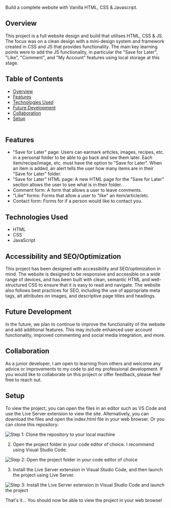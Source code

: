 Build a complete website with Vanilla HTML, CSS & Javascript.


## Overview
This project is a full website design and build that utilises HTML, CSS & JS. The focus was on a clean design with a mini-design system and framework created in CSS and JS that provides functionality. The main key learning points were to add the JS functionality, in particular the "Save for Later", "Like", "Comment", and "My Account" features using local storage at this stage.


## Table of Contents
- [Overview](#overview)
- [Features](#features)
- [Technologies Used](#technologies-used)
- [Future Development](#future-development)
- [Collaboration](#collaboration)
- [Setup](#setup)<br><br>


## Features
- "Save for Later" page: Users can earmark articles, images, recipes, etc. in a personal folder to be able to go back and see them later. Each item/recipe/image, etc. must have the option to "Save for Later". When an item is added, an alert tells the user how many items are in their "Save for Later" folder.
- "Save for Later" HTML page: A new HTML page for the "Save for Later" section allows the user to see what is in their folder.
- Comment form: A form that allows a user to leave comments.
- "Like" forms: Forms that allow a user to "like" an item/article/etc.
- Contact form: Forms for if a person would like to contact you.


## Technologies Used
- HTML
- CSS
- JavaScript


## Accessibility and SEO/Optimization
This project has been designed with accessibility and SEO/optimization in mind. The website is designed to be responsive and accessible on a wide range of devices, and has been built with clean, semantic HTML and well-structured CSS to ensure that it is easy to read and navigate. The website also follows best practices for SEO, including the use of appropriate meta tags, alt attributes on images, and descriptive page titles and headings.


## Future Development
In the future, we plan to continue to improve the functionality of the website and add additional features. This may include enhanced user account functionality, improved commenting and social media integration, and more.


## Collaboration
As a junior developer, I am open to learning from others and welcome any advice or improvements to my code to aid my professional development. If you would like to collaborate on this project or offer feedback, please feel free to reach out.


## Setup
To view the project, you can open the files in an editor such as VS Code and use the Live Server extension to view the site. Alternatively, you can download the files and open the index.html file in your web browser. Or you can clone this repository:


![Step 1: Clone the repository to your local machine](https://github.com/ChrisR08/Task-42-44__finalCapstone/blob/main/Korean-Kitchen-HTML-CSS-JS/images/step-1.png)



2. Open the project folder in your code editor of choice. I recommend using Visual Studio Code.

![Step 2: Open the project folder in your code editor of choice](https://github.com/ChrisR08/Task-42-44__finalCapstone/blob/main/Korean-Kitchen-HTML-CSS-JS/images/step-2.png)



3. Install the Live Server extension in Visual Studio Code, and then launch the project using Live Server.

![Step 3: Install the Live Server extension in Visual Studio Code and launch the project](https://github.com/ChrisR08/Task-42-44__finalCapstone/blob/main/Korean-Kitchen-HTML-CSS-JS/images/step-3.png)



That's it... You should now be able to view the project in your web browse!


